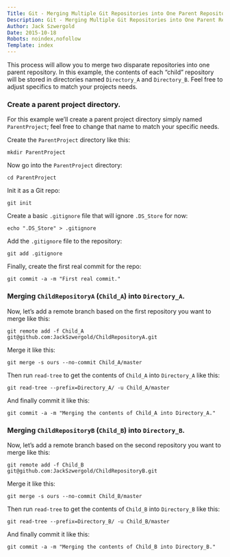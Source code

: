 ```yaml
---
Title: Git - Merging Multiple Git Repositories into One Parent Repository
Description: Git - Merging Multiple Git Repositories into One Parent Repository
Author: Jack Szwergold
Date: 2015-10-18
Robots: noindex,nofollow
Template: index
---
```


This process will allow you to merge two disparate repositories into one parent repository. In this example, the contents of each “child” repository will be stored in directories named `Directory_A` and `Directory_B`. Feel free to adjust specifics to match your projects needs.

### Create a parent project directory.

For this example we’ll create a parent project directory simply named `ParentProject`; feel free to change that name to match your specific needs.

Create the `ParentProject` directory like this:

	mkdir ParentProject

Now go into the `ParentProject` directory:

	cd ParentProject

Init it as a Git repo:

	git init

Create a basic `.gitignore` file that will ignore `.DS_Store` for now:

	echo ".DS_Store" > .gitignore

Add the `.gitignore` file to the repository:

    git add .gitignore

Finally, create the first real commit for the repo:

	git commit -a -m "First real commit."

### Merging `ChildRepositoryA` (`Child_A`) into `Directory_A`.

Now, let’s add a remote branch based on the first repository you want to merge like this:

	git remote add -f Child_A git@github.com:JackSzwergold/ChildRepositoryA.git

Merge it like this:

	git merge -s ours --no-commit Child_A/master

Then run `read-tree` to get the contents of `Child_A` into `Directory_A` like this:

	git read-tree --prefix=Directory_A/ -u Child_A/master

And finally commit it like this:

	git commit -a -m "Merging the contents of Child_A into Directory_A."

### Merging `ChildRepositoryB` (`Child_B`) into `Directory_B`.

Now, let’s add a remote branch based on the second repository you want to merge like this:

	git remote add -f Child_B git@github.com:JackSzwergold/ChildRepositoryB.git

Merge it like this:

	git merge -s ours --no-commit Child_B/master

Then run `read-tree` to get the contents of `Child_B` into `Directory_B` like this:

	git read-tree --prefix=Directory_B/ -u Child_B/master

And finally commit it like this:

	git commit -a -m "Merging the contents of Child_B into Directory_B."
